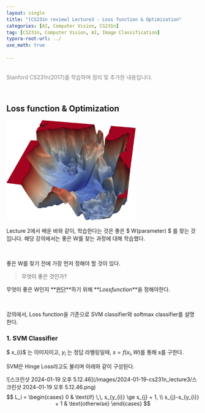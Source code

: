 ```yaml
---
layout: single
title: "[CS231n review] Lecture3 - Loss function & Optimization"
categories: [AI, Computer Vision, CS231n]
tag: [CS231n, Computer Vision, AI, Image Classification]
typora-root-url: ../
use_math: true

---
```


<br><font color=gray>Stanford CS231n(2017)를 학습하며 정리 및 추가한 내용입니다.</font> <br>

<br>



## Loss function & Optimization



<img src="/images/2024-01-19-cs231n_lecture3/visualizing-the-loss-landscape-of-neural.png" alt="visualizing-the-loss-landscape-of-neural" style="zoom: 33%;" />



Lecture 2에서 배운 바와 같이, 학습한다는 것은 좋은 $ W(parameter) $ 를 찾는 것입니다. 해당 강의에서는 좋은 W를 찾는 과정에 대해 학습했다.

<br>

좋은 W를 찾기 전에 가장 먼저 정해야 할 것이 있다.

> 무엇이 좋은 것인가?

무엇이 좋은 W인지 **<u>판단</u>**하기 위해 **$Loss function$**을 정해야한다. <br>



<br>

강의에서, Loss function을 기준으로 SVM classifier와 softmax classifier를 설명한다.

### 1. SVM Classifier

$ x_{i}$ 는 이미지이고, $y_{i}$ 는 정답 라벨링일때, $s =f(x_{i},W)$를 통해 s를 구한다.

SVM은 Hinge Loss라고도 불리며 아래와 같이 구성된다.

![스크린샷 2024-01-19 오후 5.12.46](/images/2024-01-19-cs231n_lecture3/스크린샷 2024-01-19 오후 5.12.46.png)
$$
L_i = \begin{cases} 0 & \text{if} \,\, s_{y_{i}} \ge s_{j} + 1, \\ s_{j}-s_{y_{i}} + 1 & \text{otherwise} \end{cases}
$$


